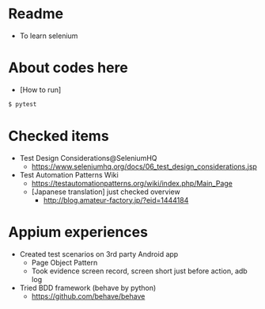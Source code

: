 # Readme
* To learn selenium

# About codes here
* [How to run]

```bash
$ pytest
```

# Checked items
* Test Design Considerations@SeleniumHQ
   * https://www.seleniumhq.org/docs/06_test_design_considerations.jsp 
* Test Automation Patterns Wiki
   * https://testautomationpatterns.org/wiki/index.php/Main_Page
   * [Japanese translation] just checked overview
      * http://blog.amateur-factory.jp/?eid=1444184

# Appium experiences
* Created test scenarios on 3rd party Android app
   * Page Object Pattern
   * Took evidence screen record, screen short just before action, adb log
* Tried BDD framework (behave by python)
   * https://github.com/behave/behave